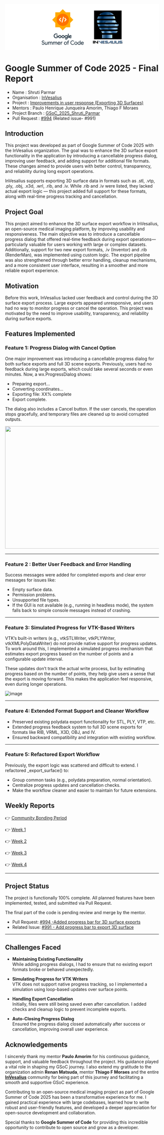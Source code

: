 ![Alt Text](https://github.com/shrutiparmar2003/Google-Summer-of-Code-2025-Final-Report/blob/main/images/cover%20img.png)
# Google Summer of Code 2025 - Final Report
- Name : Shruti Parmar
- Organisation : [InVesalius](https://invesalius.github.io/)
- Project : [Improvements in user response (Exporting 3D Surfaces)](https://summerofcode.withgoogle.com/programs/2025/projects/D5nIVoDd)
- Mentors : Paulo Henrique Junqueira Amorim, Thiago F Moraes
- Project Branch : [GSoC_2025_Shruti_Parmar](https://github.com/shrutiparmar2003/Improvements-in-user-response-loading-and-saving-files-/tree/feature/issue-991-progress-bar)
- Pull Request : [#994](https://github.com/invesalius/invesalius3/pull/994) (Related issue- #991)
## Introduction
This project was developed as part of Google Summer of Code 2025 with the InVesalius organization. The goal was to enhance the 3D surface export functionality in the application by introducing a cancellable progress dialog, improving user feedback, and adding support for additional file formats. These changes aimed to provide users with better control, transparency, and reliability during long export operations.

InVesalius supports exporting 3D surface data in formats such as .stl, .vtp, .ply, .obj, .x3d, .wrl, .rib, and .iv. While .rib and .iv were listed, they lacked actual export logic — this project added full support for these formats, along with real-time progress tracking and cancellation.

## Project Goal
This project aimed to enhance the 3D surface export workflow in InVesalius, an open-source medical imaging platform, by improving usability and responsiveness. The main objective was to introduce a cancellable progress dialog that offered real-time feedback during export operations—particularly valuable for users working with large or complex datasets. Additionally, support for two new export formats, .iv (Inventor) and .rib (RenderMan), was implemented using custom logic. The export pipeline was also strengthened through better error handling, cleanup mechanisms, and a more consistent user interface, resulting in a smoother and more reliable export experience.

## Motivation
Before this work, InVesalius lacked user feedback and control during the 3D surface export process. Large exports appeared unresponsive, and users had no way to monitor progress or cancel the operation. This project was motivated by the need to improve usability, transparency, and reliability during surface exports.

## Features Implemented
### Feature 1:  Progress Dialog with Cancel Option
One major improvement was introducing a cancellable progress dialog for both surface exports and full 3D scene exports.
Previously, users had no feedback during large exports, which could take several seconds or even minutes. Now, a wx.ProgressDialog shows:
- Preparing export...
- Converting coordinates...
- Exporting file: XX% complete
- Export complete.

The dialog also includes a Cancel button. If the user cancels, the operation stops gracefully, and temporary files are cleaned up to avoid corrupted outputs.

<img src="https://github.com/user-attachments/assets/1d0deedb-58dc-4ead-ba5f-9eab0fae05ef" width="800" height="400"/>





---  
### Feature 2 : Better User Feedback and Error Handling
Success messages were added for completed exports and clear error messages for issues like:
- Empty surface data.
- Permission problems.
- Unsupported file types.
- If the GUI is not available (e.g., running in headless mode), the system falls back to simple console messages instead of crashing.
---
### Feature 3: Simulated Progress for VTK-Based Writers
VTK’s built-in writers (e.g., vtkSTLWriter, vtkPLYWriter, vtkXMLPolyDataWriter) do not provide native support for progress updates. To work around this, I implemented a simulated progress mechanism that estimates export progress based on the number of points and a configurable update interval.

These updates don’t track the actual write process, but by estimating progress based on the number of points, they help give users a sense that the export is moving forward. This makes the application feel responsive, even during longer operations.

![image](https://github.com/user-attachments/assets/64361cf4-8085-475b-9ae7-5856d32fe0ee)


---  
### Feature 4: Extended Format Support and Cleaner Workflow
- Preserved existing polydata export functionality for STL, PLY, VTP, etc.
- Extended progress feedback system to full 3D scene exports for formats like RIB, VRML, X3D, OBJ, and IV.
- Ensured backward compatibility and integration with existing workflow.
 ---  





### Feature 5: Refactored Export Workflow
Previously, the export logic was scattered and difficult to extend.
I refactored _export_surface() to:
- Group common tasks (e.g., polydata preparation, normal orientation).
- Centralize progress updates and cancellation checks.
- Make the workflow cleaner and easier to maintain for future extensions.



## Weekly Reports
👉 [Community Bonding Period](https://github.com/shrutiparmar2003/Google-Summer-of-Code-2025-Final-Report/blob/main/Weekly%20Reports/Community%20Bonding%20Period.md) 

👉 [Week 1](https://github.com/shrutiparmar2003/Google-Summer-of-Code-2025-Final-Report/blob/main/Weekly%20Reports/Week%201.md)

👉 [Week 2](https://github.com/shrutiparmar2003/Google-Summer-of-Code-2025-Final-Report/blob/main/Weekly%20Reports/Week%202.md)

👉 [Week 3](https://github.com/shrutiparmar2003/Google-Summer-of-Code-2025-Final-Report/blob/main/Weekly%20Reports/Week%203.md)

👉 [Week 4](https://github.com/shrutiparmar2003/Google-Summer-of-Code-2025-Final-Report/blob/main/Weekly%20Reports/Week%204.md)


---
## Project Status

The project is functionally 100% complete. All planned features have been implemented, tested, and submitted via Pull Request.

The final part of the code is pending review and merge by the mentor. 


- Pull Request: [#994 -Added progress bar for 3D surface exports ](https://github.com/invesalius/invesalius3/pull/994)  
- Related Issue: [#991 - Add progress bar to export 3D surface](https://github.com/invesalius/invesalius3/issues/991)
---
## Challenges Faced

- **Maintaining Existing Functionality**  
  While adding progress dialogs, I had to ensure that no existing export formats broke or behaved unexpectedly.

- **Simulating Progress for VTK Writers**  
  VTK does not support native progress tracking, so I implemented a simulation using loop-based updates over surface points.

- **Handling Export Cancellation**  
  Initially, files were still being saved even after cancellation. I added checks and cleanup logic to prevent incomplete exports.

- **Auto-Closing Progress Dialog**  
  Ensured the progress dialog closed automatically after success or cancellation, improving overall user experience.

## Acknowledgements

I sincerely thank my mentor **Paulo Amorim** for his continuous guidance, support, and valuable feedback throughout the project. His guidance played a vital role in shaping my GSoC journey.
I also extend my gratitude to the organization admin **Renan Matsuda**, mentor **Thiago F Moraes** and the entire [**InVesalius**](https://github.com/invesalius) community for being part of this journey and facilitating a smooth and supportive GSoC experience.

Contributing to an open-source medical imaging project as part of Google Summer of Code 2025 has been a transformative experience for me. I gained practical experience with large codebases, learned how to write robust and user-friendly features, and developed a deeper appreciation for open-source development and collaboration.

Special thanks to **Google Summer of Code** for providing this incredible opportunity to contribute to open source and grow as a developer.





